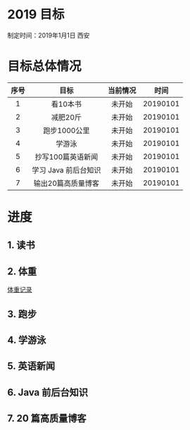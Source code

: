 # 2019 目标



制定时间：2019年1月1日 西安



# 目标总体情况

| 序号 |         目标         | 当前情况 |   时间   |
| :--: | :------------------: | :------: | :------: |
|  1   |       看10本书       |  未开始  | 20190101 |
|  2   |       减肥20斤       |  未开始  | 20190101 |
|  3   |     跑步1000公里     |  未开始  | 20190101 |
|  4   |        学游泳        |  未开始  | 20190101 |
|  5   |  抄写100篇英语新闻   |  未开始  | 20190101 |
|  6   | 学习 Java 前后台知识 |  未开始  | 20190101 |
|  7   |  输出20篇高质量博客  |  未开始  | 20190101 |



# 进度

## 1. 读书



## 2. 体重

[体重记录](./Weight/Records.md)

## 3. 跑步



## 4. 学游泳



## 5. 英语新闻



## 6. Java 前后台知识



## 7. 20 篇高质量博客



